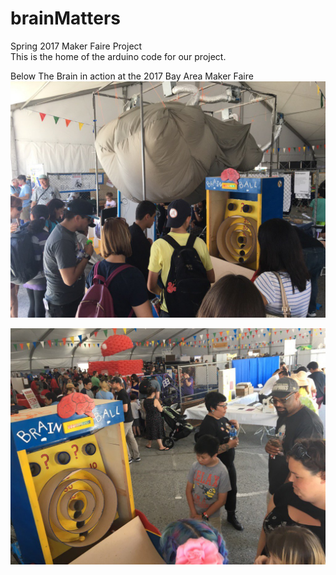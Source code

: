 # brainMatters
Spring 2017 Maker Faire Project    
This is the home of the arduino code for our project. 

Below The Brain in action at the 2017 Bay Area Maker Faire
![the brain](sccbrainmatters2.jpg)

![the brain](sccbrainmatters.jpg)

